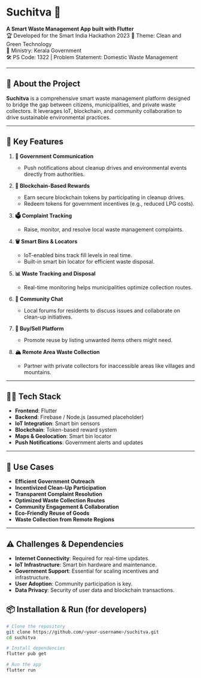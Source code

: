 # Suchitva 🌿

**A Smart Waste Management App built with Flutter**  
🏆 Developed for the Smart India Hackathon 2023
🧠 Theme: Clean and Green Technology  
📍 Ministry: Kerala Government  
🛠️ PS Code: 1322 | Problem Statement: Domestic Waste Management

---

## 📱 About the Project

**Suchitva** is a comprehensive smart waste management platform designed to bridge the gap between citizens, municipalities, and private waste collectors. It leverages IoT, blockchain, and community collaboration to drive sustainable environmental practices.

---

## 🚀 Key Features

1. **📢 Government Communication**
   - Push notifications about cleanup drives and environmental events directly from authorities.

2. **🎁 Blockchain-Based Rewards**
   - Earn secure blockchain tokens by participating in cleanup drives.
   - Redeem tokens for government incentives (e.g., reduced LPG costs).

3. **🗳️ Complaint Tracking**
   - Raise, monitor, and resolve local waste management complaints.

4. **🗑️ Smart Bins & Locators**
   - IoT-enabled bins track fill levels in real time.
   - Built-in smart bin locator for efficient waste disposal.

5. **📊 Waste Tracking and Disposal**
   - Real-time monitoring helps municipalities optimize collection routes.

6. **👥 Community Chat**
   - Local forums for residents to discuss issues and collaborate on clean-up initiatives.

7. **🔁 Buy/Sell Platform**
   - Promote reuse by listing unwanted items others might need.

8. **🏔️ Remote Area Waste Collection**
   - Partner with private collectors for inaccessible areas like villages and mountains.

---

## 🧑‍💻 Tech Stack

- **Frontend**: Flutter
- **Backend**: Firebase / Node.js (assumed placeholder)
- **IoT Integration**: Smart bin sensors
- **Blockchain**: Token-based reward system
- **Maps & Geolocation**: Smart bin locator
- **Push Notifications**: Government alerts and updates

---

## 📌 Use Cases

- **Efficient Government Outreach**  
- **Incentivized Clean-Up Participation**  
- **Transparent Complaint Resolution**  
- **Optimized Waste Collection Routes**  
- **Community Engagement & Collaboration**  
- **Eco-Friendly Reuse of Goods**  
- **Waste Collection from Remote Regions**

---

## ⚠️ Challenges & Dependencies

- **Internet Connectivity**: Required for real-time updates.
- **IoT Infrastructure**: Smart bin hardware and maintenance.
- **Government Support**: Essential for scaling incentives and infrastructure.
- **User Adoption**: Community participation is key.
- **Data Privacy**: Security of user data and blockchain transactions.

## 📦 Installation & Run (for developers)

```bash
# Clone the repository
git clone https://github.com/<your-username>/suchitva.git
cd suchitva

# Install dependencies
flutter pub get

# Run the app
flutter run
